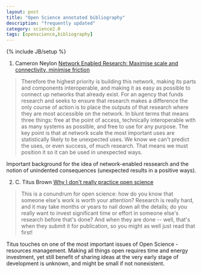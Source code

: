 ```yaml
---
layout: post
title: "Open Science annotated bibliography"
description: "frequently updated"
category: science2.0
tags: [openscience,bibliography]
---
```

{% include JB/setup %}

1. Cameron Neylon [Network Enabled Research: Maximise scale and connectivity, minimise friction](http://cameronneylon.net/blog/network-enabled-research/)

>Therefore the highest priority is building this network, making its parts and components interoperable, and making it as easy as possible to connect up networks that already exist. For an agency that funds research and seeks to ensure that research makes a difference the only course of action is to place the outputs of that research where they are most accessible on the network. In blunt terms that means three things: free at the point of access, technically interoperable with as many systems as possible, and free to use for any purpose. The key point is that at network scale the most important uses are statistically likely to be unexpected uses. We know we can't predict the uses, or even success, of much research. That means we must position it so it can be used in unexpected ways.

Important background for the idea of network-enabled ressearch and the notion of unindented consequences (unexpected results in a positive ways). 

2. C. Titus Brown [Why I don't really practice open science](http://ivory.idyll.org/blog/blog-practicing-open-science.html)

>This is a conundrum for open science: how do you know that someone else's work is worth your attention? Research is really hard, and it may take months or years to nail down all the details; do you really want to invest significant time or effort in someone else's research before that's done? And when they are done -- well, that's when they submit it for publication, so you might as well just read that first!

Titus touches on one of the most important issues of Open Science - resources management. Making all things open requires time and energy investment, yet still benefit of sharing ideas at the very early stage of development is unknown, and might be small if not nonexistent. 
